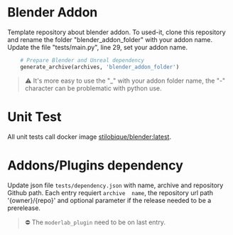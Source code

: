 # Blender Addon
Template repository about blender addon. To used-it, clone this repository and rename the folder "blender_addon_folder" with your addon name.
Update the file "tests/main.py", line 29, set your addon name.

```python
    # Prepare Blender and Unreal dependency
    generate_archive(archives, 'blender_addon_folder')
```

> ⚠️ It's more easy to use the "_" with your addon folder name, the "-" character can be problematic with python use. 


# Unit Test
All unit tests call docker image [stilobique/blender:latest](https://hub.docker.com/repository/docker/stilobique/blender).

# Addons/Plugins dependency
Update json file `tests/dependency.json` with name, archive and repository Github path. Each entry requiert `archive 
name`, the repository url path '{owner}/{repo}' and optional parameter if the release needed to be a prerelease.

> ⛔ The `moderlab_plugin` need to be on last entry.
